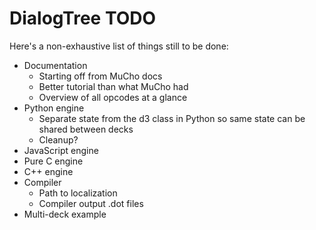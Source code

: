 # DialogTree TODO

Here's a non-exhaustive list of things still to be done:

- Documentation
    - Starting off from MuCho docs
    - Better tutorial than what MuCho had
    - Overview of all opcodes at a glance
- Python engine
    - Separate state from the d3 class in Python so same state can be shared between decks
    - Cleanup?
- JavaScript engine
- Pure C engine
- C++ engine
- Compiler
    - Path to localization
    - Compiler output .dot files
- Multi-deck example
